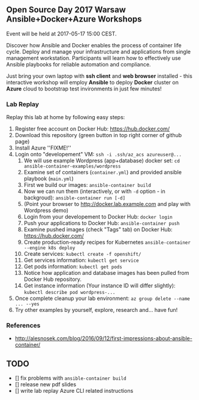 ## Open Source Day 2017 Warsaw Ansible+Docker+Azure Workshops

Event will be held at 2017-05-17 15:00 CEST.

Discover how Ansible and Docker enables the process of container
life cycle. Deploy and manage your infrastructure and applications
from single management workstation. Participants will learn how
to effectively use Ansible playbooks for reliable automation and
compliance.

Just bring your own laptop with **ssh client** and **web browser**
installed - this interactive workshop will employ **Ansible** to deploy
**Docker** cluster on **Azure** cloud to bootstrap test invironments in
just few minutes!

### Lab Replay

Replay this lab at home by following easy steps:

1. Register free account on Docker Hub: https://hub.docker.com/
1. Download this repository (green button in top right corner of github page)
1. Install Azure ''FIXME!''
1. Login onto "developement" VM: ```ssh -i .ssh/az_acs azureuser@...```
   1. We will use example Wordpress (app+database) docker set: ```cd ansible-container-examples/wordpress```
   1. Examine set of containers (```container.yml```) and provided ansible playbook (```main.yml```)
   1. First we build our images: ```ansible-container build```
   1. Now we can run them (interactively, or with ```-d``` option - in backgroud): ```ansible-container run [-d]```
   1. (Point your browser to http://docker.lab.example.com and play with Wordpress demo)
   1. Login from your developement to Docker Hub: ```docker login```
   1. Push your applications to Docker Hub: ```ansible-container push```
   1. Examine pushed images (check "Tags" tab) on Docker Hub: https://hub.docker.com/
   1. Create production-ready recipes for Kubernetes ```ansible-container --engine k8s deploy```
   1. Create services: ```kubectl create -f openshift/```
   1. Get services information: ```kubectl get service```
   1. Get pods information: ```kubectl get pods```
   1. Notice how application and database images has been pulled from Docker Hub repository.
   1. Get instance information (Your instance ID will differ slightly): ```kubectl describe pod wordpress-...```
1. Once complete cleanup your lab environment: ```az group delete --name ... --yes```
1. Try other examples by yourself, explore, research and... have fun!

### References

- http://alesnosek.com/blog/2016/09/12/first-impressions-about-ansible-container/

## TODO

- [] fix problems with `ansible-container build`
- [] release new pdf slides
- [] write lab replay Azure CLI related instructions

